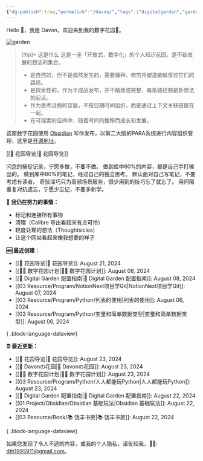 ```yaml
---
{"dg-publish":true,"permalink":"/davon/","tags":["digitalgarden","gardenEntry"]}
---
```


Hello 👋，我是 Davon，欢迎来到我的数字花园🌱。

![garden](https://wp.technologyreview.com/wp-content/uploads/2020/08/digital-garden_web.jpg)

>[!tip]+ 这是什么
>这是一座「开放式，数字化」的个人知识花园，是不断发展的想法的集合。
>- 是自然的，但不是偶然发生的，需要播种、修剪并塑造蜿蜒穿过它们的路径。
>- 是探索性的，作为半成品发布，并不精致或完整，每条路径都是新想法的起点。
>- 作为思考过程的容器，不按日期时间组织，而是通过上下文关联链接在一起。
>- 在可探索的空间中，随着时间的推移而成长和发展。




这座数字花园使用 [Obsidian](https://obsidian.md/) 写作发布，以第二大脑的PARA系统进行内容组织管理，这里是[开源地址](https://github.com/DavonOs/digitalgarden)。

[[🧭 花园导览\|🧭 花园导览]]

闪念的捕捉记录，宁愿多做，不要不做。
做到库中80%的内容，都是自己手打输出的。
做到库中80%的笔记，经过自己的独立思考。
默认面对自己写笔记，不要考虑有读者。
奇技淫巧只为高频场景服务，很少用到的技巧忘了就忘了。
用间隔重复对抗遗忘，宁愿少忘记，不要多新学。

**🧠 我仍在努力的事情：**
- 标记和连接所有事物
- 清理（Calibre 导出看起来有点可怜）
- 轻度处理的想法（Thoughtsicles）
- 让这个网站看起来像我想要的样子

**🆕 最近创建：**
- [[🧭 花园导览\|🧭 花园导览]]: August 21, 2024
- [[👩‍🌾 数字花园计划\|👩‍🌾 数字花园计划]]: August 08, 2024
- [[🔧 Digital Garden 配置指南\|🔧 Digital Garden 配置指南]]: August 08, 2024
- [[03 Resource/Program/NotionNext项目学Git\|NotionNext项目学Git]]: August 07, 2024
- [[03 Resource/Program/Python/列表的使用\|列表的使用]]: August 06, 2024
- [[03 Resource/Program/Python/变量和简单数据类型\|变量和简单数据类型]]: August 06, 2024

{ .block-language-dataview}

**⏰ 最近更新：**
- [[🧭 花园导览\|🧭 花园导览]]: August 23, 2024
- [[🌱 Davonの花园\|🌱 Davonの花园]]: August 23, 2024
- [[👩‍🌾 数字花园计划\|👩‍🌾 数字花园计划]]: August 23, 2024
- [[03 Resource/Program/Python/人人都能玩Python\|人人都能玩Python]]: August 23, 2024
- [[🔧 Digital Garden 配置指南\|🔧 Digital Garden 配置指南]]: August 22, 2024
- [[01 Project/Obsidian/Obsidian 基础玩法\|Obsidian 基础玩法]]: August 22, 2024
- [[03 Resource/Book/📚 饶丰书房\|📚 饶丰书房]]: August 22, 2024

{ .block-language-dataview}

如果您发现了令人不适的内容，或我的个人隐私，请告知我，🦀🦀: dth1995911@gmail.com。